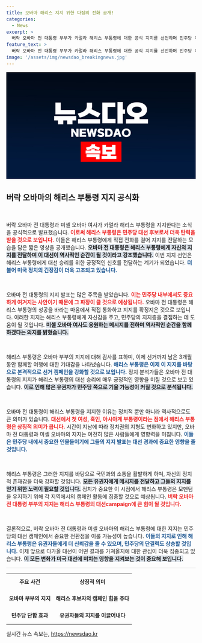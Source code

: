 ```yaml
---
title: 오바마 해리스 지지 위한 다짐의 전화 공개!
categories:
  - News
excerpt: >
  버락 오바마 전 대통령 부부가 카멀라 해리스 부통령에 대한 공식 지지를 선언하며 민주당 대선 경선에 새로운 전환점을 마련했다. 역사적인 순간에 대한 기대감이 커지고 있는 가운데, 두 전직 대통령의 지지로 해리스 부통령의 후보 확정은 더욱 실질화될 전망이다.
feature_text: >
  버락 오바마 전 대통령 부부가 카멀라 해리스 부통령에 대한 공식 지지를 선언하며 민주당 대선 경선에 새로운 전환점을 마련했다. 역사적인 순간에 대한 기대감이 커지고 있는 가운데, 두 전직 대통령의 지지로 해리스 부통령의 후보 확정은 더욱 실질화될 전망이다.
image: '/assets/img/newsdao_breakingnews.jpg'
---
```


<p><img src="/assets/img/newsdao_breakingnews.jpg" alt="cryptoinkorea 속보" /></p>

<h2 data-ke-size="size26">버락 오바마의 해리스 부통령 지지 공식화</h2>

<p data-ke-size="size16">&nbsp;</p>

<p>버락 오바마 전 대통령과 미셸 오바마 여사가 카멀라 해리스 부통령을 지지한다는 소식을 공식적으로 발표했습니다. <b><span style="color: #ee2323;">이로써 해리스 부통령은 민주당 대선 후보로서 더욱 탄력을 받을 것으로 보입니다.</span></b> 이들은 해리스 부통령에게 직접 전화를 걸어 지지를 전달하는 모습을 담은 짧은 영상을 공개했습니다. <b><span style="background-color: #21538527;">오바마 전 대통령은 해리스 부통령에게 자신의 지지를 전달하며 이 대선이 역사적인 순간이 될 것이라고 강조했습니다.</span></b> 이번 지지 선언은 해리스 부통령에게 대선 승리를 위한 긍정적인 신호를 전달하는 계기가 되었습니다. <b><span style="color: #1a5490;">더불어 미국 정치의 긴장감이 더욱 고조되고 있습니다.</span></b></p>

<p data-ke-size="size16">&nbsp;</p>

<p>오바마 전 대통령의 지지 발표는 많은 주목을 받았습니다. <b><span style="color: #ee2323;">이는 민주당 내부에서도 중요하게 여겨지는 사안이기 때문에 그 파장이 클 것으로 예상됩니다.</span></b> 오바마 전 대통령은 해리스 부통령의 성공을 바라는 마음에서 직접 통화하고 지지를 확정지은 것으로 보입니다. 이러한 지지는 해리스 부통령에게 자신감을 주고, 민주당의 지지층을 결집하는 데 도움이 될 것입니다. <b><span style="background-color: #21538527;">미셸 오바마 여사도 응원하는 메시지를 전하며 역사적인 순간을 함께하겠다는 의지를 밝혔습니다.</span></b> </p>

<p data-ke-size="size16">&nbsp;</p>

<p>해리스 부통령은 오바마 부부의 지지에 대해 감사를 표하며, 이제 선거까지 남은 3개월 동안 함께할 여행에 대한 기대감을 나타냈습니다. <b><span style="color: #1a5490;">해리스 부통령은 이제 이 지지를 바탕으로 본격적으로 선거 캠페인을 강화할 것으로 보입니다.</span></b> 정치 분석가들은 오바마 전 대통령의 지지가 해리스 부통령의 대선 승리에 매우 긍정적인 영향을 미칠 것으로 보고 있습니다. <b><span style="background-color: #21538527;">이로 인해 많은 유권자가 민주당 쪽으로 기울 가능성이 커질 것으로 분석됩니다.</span></b></p>

<p data-ke-size="size16">&nbsp;</p>

<p>오바마 전 대통령이 해리스 부통령을 지지한 이유는 정치적 뿐만 아니라 역사적으로도 큰 의미가 있습니다. <b><span style="color: #ee2323;">대선에서 첫 여성, 흑인, 아시아계 부통령이라는 점에서 해리스 부통령은 상징적 의미가 큽니다.</span></b> 시간이 지남에 따라 정치권의 지형도 변화하고 있지만, 오바마 전 대통령과 미셸 오바마의 지지는 여전히 많은 사람들에게 영향력을 미칩니다. <b><span style="color: #1a5490;">이들은 민주당 내에서 중요한 인물들이기에 그들의 지지 발표는 대선 경과에 중요한 영향을 줄 것입니다.</span></b> </p>

<p data-ke-size="size16">&nbsp;</p>

<p>해리스 부통령은 그러한 지지를 바탕으로 국민과의 소통을 활발하게 하며, 자신의 정치적 존재감을 더욱 강화할 것입니다. <b><span style="background-color: #21538527;">모든 유권자에게 메시지를 전달하고 그들의 지지를 얻기 위한 노력이 필요할 것입니다.</span></b> 정치가 중요한 이 시점에서 해리스 부통령은 모멘텀을 유지하기 위해 각 지역에서의 캠페인 활동에 집중할 것으로 예상됩니다. <b><span style="color: #ee2323;">버락 오바마 전 대통령 부부의 지지는 해리스 부통령의 대선campaign에 큰 힘이 될 것입니다.</span></b> </p>

<p data-ke-size="size16">&nbsp;</p>

<p>결론적으로, 버락 오바마 전 대통령과 미셸 오바마의 해리스 부통령에 대한 지지는 민주당의 대선 캠페인에서 중요한 전환점을 이룰 가능성이 높습니다. <b><span style="color: #1a5490;">이들의 지지로 인해 해리스 부통령은 유권자들에게 더 신뢰감을 줄 수 있으며, 민주당의 단결력도 상승할 것입니다.</span></b> 이제 앞으로 다가올 대선이 어떤 결과를 가져올지에 대한 관심이 더욱 집중되고 있습니다. <b><span style="background-color: #21538527;">이 모든 변화가 미국 대선에 미치는 영향을 지켜보는 것이 중요해 보입니다.</span></b></p>

<hr style="height: 2px; background-color: #eee;"/>

<table style="width: 100%; border-collapse: collapse;">
  <tr>
    <td style="text-align: center; height: 37px;"><b>주요 사건</b></td>
    <td style="text-align: center; height: 37px;"><b>상징적 의미</b></td>
  </tr>
  <tr>
    <td style="text-align: center; height: 40px;"><b>오바마 부부의 지지</b></td>
    <td style="text-align: center; height: 40px;"><b>해리스 후보자의 캠페인 힘을 주다</b></td>
  </tr>
  <tr>
    <td style="text-align: center; height: 40px;"><b>민주당 단합 효과</b></td>
    <td style="text-align: center; height: 40px;"><b>유권자들의 지지를 이끌어내다</b></td>
  </tr>
</table> 

<p data-ke-size="size16"></p>
실시간 뉴스 속보는, <a href="https://newsdao.kr" rel="dofollow">https://newsdao.kr</a>


